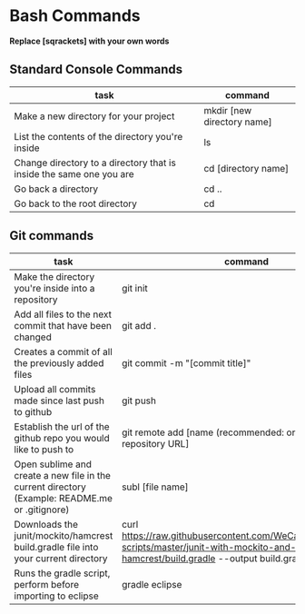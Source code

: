 # Bash Commands

**Replace [sqrackets] with your own words**

## Standard Console Commands
task | command
-----| -------
Make a new directory for your project | mkdir [new directory name]
List the contents of the directory you're inside | ls
Change directory to a directory that is inside the same one you are | cd [directory name]
Go back a directory | cd ..
Go back to the root directory | cd

## Git commands
task | command
-----| -------
Make the directory you're inside into a repository | git init
Add all files to the next commit that have been changed | git add .
Creates a commit of all the previously added files | git commit -m "[commit title]"
Upload all commits made since last push to github | git push
Establish the url of the github repo you would like to push to| git remote add [name (recommended: origin)] [github repository URL]
Open sublime and create a new file in the current directory (Example: README.me or .gitignore) | subl [file name]
Downloads the junit/mockito/hamcrest build.gradle file into your current directory | curl https://raw.githubusercontent.com/WeCanCodeIT/gradle-scripts/master/junit-with-mockito-and-hamcrest/build.gradle --output build.gradle
Runs the gradle script, perform before importing to eclipse | gradle eclipse
